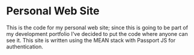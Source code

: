 # Personal Web Site
This is the code for my personal web site; since this is going to be part of my development portfolio I've decided to put the code where anyone can see it. This site is written using the MEAN stack with Passport JS for authentication.
